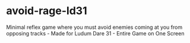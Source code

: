 avoid-rage-ld31
===============

Minimal reflex game where you must avoid enemies coming at you from opposing tracks - Made for Ludum Dare 31 - Entire Game on One Screen
